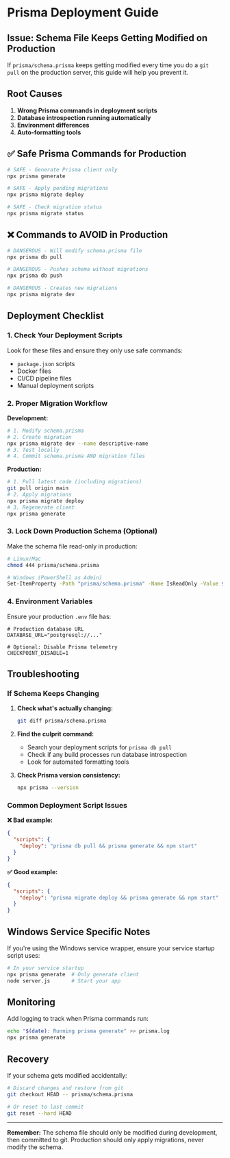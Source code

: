 # Prisma Deployment Guide

## Issue: Schema File Keeps Getting Modified on Production

If `prisma/schema.prisma` keeps getting modified every time you do a `git pull` on the production server, this guide will help you prevent it.

## Root Causes

1. **Wrong Prisma commands in deployment scripts**
2. **Database introspection running automatically**
3. **Environment differences**
4. **Auto-formatting tools**

## ✅ Safe Prisma Commands for Production

```bash
# SAFE - Generate Prisma client only
npx prisma generate

# SAFE - Apply pending migrations
npx prisma migrate deploy

# SAFE - Check migration status
npx prisma migrate status
```

## ❌ Commands to AVOID in Production

```bash
# DANGEROUS - Will modify schema.prisma file
npx prisma db pull

# DANGEROUS - Pushes schema without migrations
npx prisma db push

# DANGEROUS - Creates new migrations
npx prisma migrate dev
```

## Deployment Checklist

### 1. Check Your Deployment Scripts

Look for these files and ensure they only use safe commands:
- `package.json` scripts
- Docker files
- CI/CD pipeline files
- Manual deployment scripts

### 2. Proper Migration Workflow

**Development:**
```bash
# 1. Modify schema.prisma
# 2. Create migration
npx prisma migrate dev --name descriptive-name
# 3. Test locally
# 4. Commit schema.prisma AND migration files
```

**Production:**
```bash
# 1. Pull latest code (including migrations)
git pull origin main
# 2. Apply migrations
npx prisma migrate deploy
# 3. Regenerate client
npx prisma generate
```

### 3. Lock Down Production Schema (Optional)

Make the schema file read-only in production:
```bash
# Linux/Mac
chmod 444 prisma/schema.prisma

# Windows (PowerShell as Admin)
Set-ItemProperty -Path "prisma/schema.prisma" -Name IsReadOnly -Value $true
```

### 4. Environment Variables

Ensure your production `.env` file has:
```env
# Production database URL
DATABASE_URL="postgresql://..."

# Optional: Disable Prisma telemetry
CHECKPOINT_DISABLE=1
```

## Troubleshooting

### If Schema Keeps Changing

1. **Check what's actually changing:**
   ```bash
   git diff prisma/schema.prisma
   ```

2. **Find the culprit command:**
   - Search your deployment scripts for `prisma db pull`
   - Check if any build processes run database introspection
   - Look for automated formatting tools

3. **Check Prisma version consistency:**
   ```bash
   npx prisma --version
   ```

### Common Deployment Script Issues

**❌ Bad example:**
```json
{
  "scripts": {
    "deploy": "prisma db pull && prisma generate && npm start"
  }
}
```

**✅ Good example:**
```json
{
  "scripts": {
    "deploy": "prisma migrate deploy && prisma generate && npm start"
  }
}
```

## Windows Service Specific Notes

If you're using the Windows service wrapper, ensure your service startup script uses:
```bash
# In your service startup
npx prisma generate  # Only generate client
node server.js       # Start your app
```

## Monitoring

Add logging to track when Prisma commands run:
```bash
echo "$(date): Running prisma generate" >> prisma.log
npx prisma generate
```

## Recovery

If your schema gets modified accidentally:
```bash
# Discard changes and restore from git
git checkout HEAD -- prisma/schema.prisma

# Or reset to last commit
git reset --hard HEAD
```

---

**Remember:** The schema file should only be modified during development, then committed to git. Production should only apply migrations, never modify the schema.